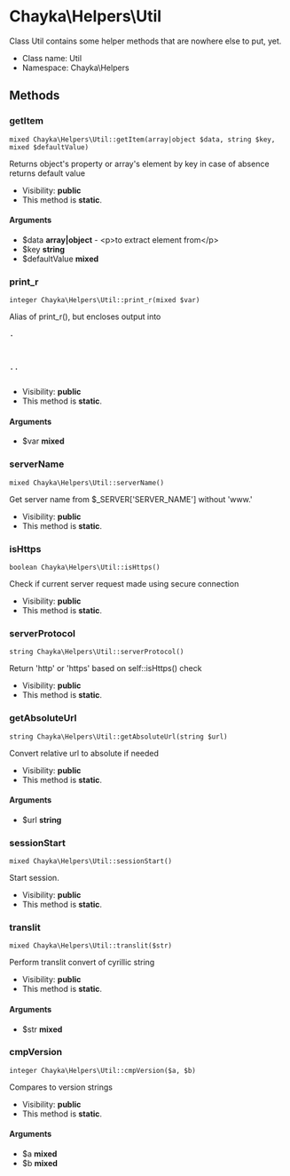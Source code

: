 Chayka\Helpers\Util
===============

Class Util contains some helper methods that are nowhere else to put, yet.




* Class name: Util
* Namespace: Chayka\Helpers







Methods
-------


### getItem

    mixed Chayka\Helpers\Util::getItem(array|object $data, string $key, mixed $defaultValue)

Returns object's property or array's element by key
in case of absence returns default value



* Visibility: **public**
* This method is **static**.


#### Arguments
* $data **array|object** - &lt;p&gt;to extract element from&lt;/p&gt;
* $key **string**
* $defaultValue **mixed**



### print_r

    integer Chayka\Helpers\Util::print_r(mixed $var)

Alias of print_r(), but encloses output into <pre>.

..</pre>

* Visibility: **public**
* This method is **static**.


#### Arguments
* $var **mixed**



### serverName

    mixed Chayka\Helpers\Util::serverName()

Get server name from $_SERVER['SERVER_NAME'] without 'www.'



* Visibility: **public**
* This method is **static**.




### isHttps

    boolean Chayka\Helpers\Util::isHttps()

Check if current server request made using secure connection



* Visibility: **public**
* This method is **static**.




### serverProtocol

    string Chayka\Helpers\Util::serverProtocol()

Return 'http' or 'https' based on self::isHttps() check



* Visibility: **public**
* This method is **static**.




### getAbsoluteUrl

    string Chayka\Helpers\Util::getAbsoluteUrl(string $url)

Convert relative url to absolute if needed



* Visibility: **public**
* This method is **static**.


#### Arguments
* $url **string**



### sessionStart

    mixed Chayka\Helpers\Util::sessionStart()

Start session.



* Visibility: **public**
* This method is **static**.




### translit

    mixed Chayka\Helpers\Util::translit($str)

Perform translit convert of cyrillic string



* Visibility: **public**
* This method is **static**.


#### Arguments
* $str **mixed**



### cmpVersion

    integer Chayka\Helpers\Util::cmpVersion($a, $b)

Compares to version strings



* Visibility: **public**
* This method is **static**.


#### Arguments
* $a **mixed**
* $b **mixed**


